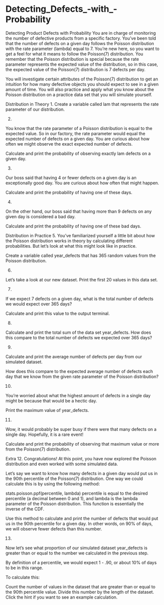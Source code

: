 # Detecting_Defects_-with_-Probability

Detecting Product Defects with Probability
You are in charge of monitoring the number of defective products from a specific factory. You’ve been told that the number of defects on a given day follows the Poisson distribution with the rate parameter (lambda) equal to 7. You’re new here, so you want to get a feel for what it means to follow the Poisson(7) distribution. You remember that the Poisson distribution is special because the rate parameter represents the expected value of the distribution, so in this case, the expected value of the Poisson(7) distribution is 7 defects per day.

You will investigate certain attributes of the Poisson(7) distribution to get an intuition for how many defective objects you should expect to see in a given amount of time. You will also practice and apply what you know about the Poisson distribution on a practice data set that you will simulate yourself.


Distribution in Theory
1.
Create a variable called lam that represents the rate parameter of our distribution.



2.
You know that the rate parameter of a Poisson distribution is equal to the expected value. So in our factory, the rate parameter would equal the expected number of defects on a given day. You are curious about how often we might observe the exact expected number of defects.

Calculate and print the probability of observing exactly lam defects on a given day.



3.
Our boss said that having 4 or fewer defects on a given day is an exceptionally good day. You are curious about how often that might happen.

Calculate and print the probability of having one of these days.


4.
On the other hand, our boss said that having more than 9 defects on any given day is considered a bad day.

Calculate and print the probability of having one of these bad days.



Distribution in Practice
5.
You’ve familiarized yourself a little bit about how the Poisson distribution works in theory by calculating different probabilities. But let’s look at what this might look like in practice.

Create a variable called year_defects that has 365 random values from the Poisson distribution.



6.
Let’s take a look at our new dataset. Print the first 20 values in this data set.



7.
If we expect 7 defects on a given day, what is the total number of defects we would expect over 365 days?

Calculate and print this value to the output terminal.



8.
Calculate and print the total sum of the data set year_defects. How does this compare to the total number of defects we expected over 365 days?



9.
Calculate and print the average number of defects per day from our simulated dataset.

How does this compare to the expected average number of defects each day that we know from the given rate parameter of the Poisson distribution?



10.
You’re worried about what the highest amount of defects in a single day might be because that would be a hectic day.

Print the maximum value of year_defects.


11.
Wow, it would probably be super busy if there were that many defects on a single day. Hopefully, it is a rare event!

Calculate and print the probability of observing that maximum value or more from the Poisson(7) distribution.



Extra
12.
Congratulations! At this point, you have now explored the Poisson distribution and even worked with some simulated data. 

Let’s say we want to know how many defects in a given day would put us in the 90th percentile of the Poisson(7) distribution. 
One way we could calculate this is by using the following method:

stats.poisson.ppf(percentile, lambda) 
percentile is equal to the desired percentile (a decimal between 0 and 1), and lambda is the lambda parameter of the Poisson distribution. 
This function is essentially the inverse of the CDF.

Use this method to calculate and print the number of defects that would put us in the 90th percentile for a given day. In other words, on 90% of days, we will observe fewer defects than this number.

13.
Now let’s see what proportion of our simulated dataset year_defects is greater than or equal to the number we calculated in the previous step.

By definition of a percentile, we would expect 1 - .90, or about 10% of days to be in this range.

To calculate this:

Count the number of values in the dataset that are greater than or equal to the 90th percentile value.
Divide this number by the length of the dataset.
Click the hint if you want to see an example calculation.
